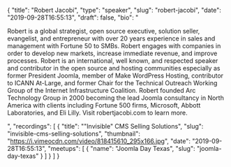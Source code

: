 {
  "title": "Robert Jacobi",
  "type": "speaker",
  "slug": "robert-jacobi",
  "date": "2019-09-28T16:55:13",
  "draft": false,
  "bio": "<p>Robert is a global strategist, open source executive, solution seller, evangelist, and entrepreneur with over 20 years experience in sales and management with Fortune 50 to SMBs. Robert engages with companies in order to develop new markets, increase immediate revenue, and improve processes. Robert is an international, well known, and respected speaker and contributor in the open source and hosting communities especially as former President Joomla, member of Make WordPress Hosting, contributor to ICANN At-Large, and former Chair for the Technical Outreach Working Group of the Internet Infrastructure Coalition. Robert founded Arc Technology Group in 2000 becoming the lead Joomla consultancy in North America with clients including Fortune 500 firms, Microsoft, Abbott Laboratories, and Eli Lilly. Visit robertjacobi.com to learn more.</p>",
  "recordings": [
    {
      "title": "\"Invisible\" CMS Selling Solutions",
      "slug": "invisible-cms-selling-solutions",
      "thumbnail": "https://i.vimeocdn.com/video/818415610_295x166.jpg",
      "date": "2019-09-28T16:55:13",
      "meetups": [
        {
          "name": "Joomla Day Texas",
          "slug": "joomla-day-texas"
        }
      ]
    }
  ]
}